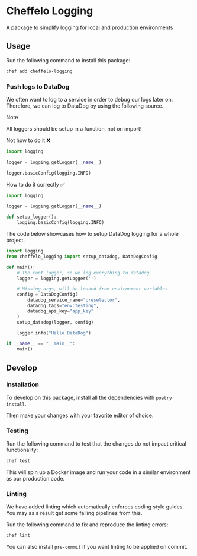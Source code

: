 # Cheffelo Logging

A package to simplify logging for local and production environments

## Usage
Run the following command to install this package:

```bash
chef add cheffelo-logging
```

### Push logs to DataDog

We often want to log to a service in order to debug our logs later on.
Therefore, we can log to DataDog by using the following source.

> [!NOTE]
> All loggers should be setup in a function, not on import!
>
> Not how to do it ❌
> ```python
> import logging
>
> logger = logging.getLogger(__name__)
>
> logger.basicConfig(logging.INFO)
> ```
>
> How to do it correctly ✅
> ```python
> import logging
>
> logger = logging.getLogger(__name__)
>
> def setup_logger():
>     logging.basicConfig(logging.INFO)
> ```

The code below showcases how to setup DataDog logging for a whole project.

```python
import logging
from cheffelo_logging import setup_datadog, DataDogConfig

def main():
    # The root logger, so we log everything to datadog
    logger = logging.getLogger('')

    # Missing args, will be loaded from environment variables
    config = DataDogConfig(
        datadog_service_name="preselector",
        datadog_tags="env:testing",
        datadog_api_key="app_key"
    )
    setup_datadog(logger, config)

    logger.info("Hello DataDog")

if __name__ == "__main__":
    main()
```

## Develop

### Installation
To develop on this package, install all the dependencies with `poetry install`.

Then make your changes with your favorite editor of choice.


### Testing
Run the following command to test that the changes do not impact critical functionality:

```bash
chef test
```
This will spin up a Docker image and run your code in a similar environment as our production code.

### Linting
We have added linting which automatically enforces coding style guides.
You may as a result get some failing pipelines from this.

Run the following command to fix and reproduce the linting errors:

```bash
chef lint
```

You can also install `pre-commit` if you want linting to be applied on commit.
